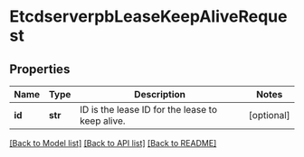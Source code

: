 # EtcdserverpbLeaseKeepAliveRequest

## Properties
Name | Type | Description | Notes
------------ | ------------- | ------------- | -------------
**id** | **str** | ID is the lease ID for the lease to keep alive. | [optional] 

[[Back to Model list]](../README.md#documentation-for-models) [[Back to API list]](../README.md#documentation-for-api-endpoints) [[Back to README]](../README.md)



